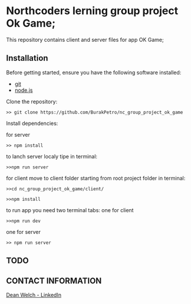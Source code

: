 # Northcoders lerning group project Ok Game;

This repository contains client and server files for app OK Game;

## Installation

Before getting started, ensure you have the following software installed:

- [git](https://git-scm.com/downloads)
- [node.js](https://nodejs.org/en/download)


Clone the repository:

```
>> git clone https://github.com/BurakPetro/nc_group_project_ok_game
```

Install dependencies:

for server
```
>> npm install
```
to lanch server localy tipe in terminal:
```
>>npm run server
```
for client
move to client folder starting from root project folder in terminal:
```
>>cd nc_group_project_ok_game/client/
```
```
>>npm install
```
to run app you need two terminal tabs:
one for client
```
>>npm run dev
```
one for server
```
>> npm run server
```



## TODO



## CONTACT INFORMATION

[Dean Welch - LinkedIn](https://www.linkedin.com/in/dean-welch/)

